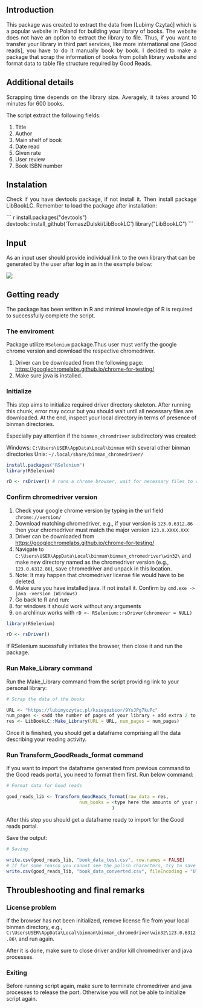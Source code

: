 ## Introduction

<p align="justify">
This package was created to extract the data from [Lubimy
Czytać]<https://lubimyczytac.pl/> which is a popular website in Poland
for building your library of books. The website does not have an option
to extract the library to file. Thus, if you want to transfer your
library in third part services, like more international one [Good
reads]<https://www.goodreads.com/>, you have to do it manually book by
book. I decided to make a package that scrap the information of books
from polish library website and format data to table file structure
required by Good Reads.
</p>

## Additional details

<p align="justify">
Scrapping time depends on the library size. Averagely, it takes around
10 minutes for 600 books.
</p>

The script extract the following fields:

1.  Title
2.  Author
3.  Main shelf of book
4.  Date read
5.  Given rate
6.  User review
7.  Book ISBN number

## Instalation

<p align="justify">
Check if you have devtools package, if not install it. Then install package LibBookLC.
Remember to load the package after installation: 
</p>
``` r
install.packages("devtools")
devtools::install_github('TomaszDulski/LibBookLC')
library("LibBookLC")
```

## Input

<p align="justify">

As an input user should provide individual link to the own library that
can be generated by the user after log in as in the example below:

![](put%20link)

</p>

## Getting ready

<p align="justify">

The package has been written in R and minimal knowledge of R is required
to successfully complete the script.

</p>

### The enviroment

<p align="justify">

Package utilize `RSelenium` package.Thus user must verify the google
chrome version and download the respective chromedriver.

1.  Driver can be downloaded from the following page:
    <https://googlechromelabs.github.io/chrome-for-testing/>
2.  Make sure java is installed.

</p>

### Initialize

<p align="justify">

This step aims to initialize required driver directory skeleton. After
running this chunk, error may occur but you should wait until all
necessary files are downloaded. At the end, inspect your local directory
in terms of presence of binman directories.

Especially pay attention if the `binman_chromdriver` subdirectory was
created:

Windows: `C:\Users\USER\AppData\Local\binman` with several other binman
directories 
Unix: `~/.local/share/binman_chromedriver/`

</p>

``` r
install.packages("RSelenium")
library(RSelenium)

rD <- rsDriver() # runs a chrome browser, wait for necessary files to download
```

### Confirm chromedriver version

<p align="justify">

1.  Check your google chrome version by typing in the url field
    `chrome://version/`
2.  Download matching chromedriver, e.g., if your version is
    `123.0.6312.86` then your chromedriver must match the major version
    `123.X.XXXX.XXX`
3.  Driver can be downloaded from
    <https://googlechromelabs.github.io/chrome-for-testing/>
4.  Navigate to
    `C:\Users\USER\AppData\Local\binman\binman_chromedriver\win32\` and
    make new directory named as the chromedriver version (e.g.,
    `123.0.6312.86`), save chromedriver and unpack in this location.
5.  Note: It may happen that chromedriver license file would have to be
    deleted.
6.  Make sure you have installed java. If not install it. Confirm by
    `cmd.exe -> java -version (Windows)`
7.  Go back to R and run:
8.  for windows it should work without any arguments
9.  on archlinux works with
    `rD <- RSelenium::rsDriver(chromever = NULL)`

</p>

``` r
library(RSelenium)

rD <- rsDriver()
```

<p align="justify">

If RSelenium sucessfully initiates the browser, then close it and run
the package.

</p>

### Run Make_Library command

<p align="justify">

Run the Make_Library command from the script providing link to your
personal library:

</p>

``` r
# Scrap the data of the books

URL <- "https://lubimyczytac.pl/ksiegozbior/9YsJPg7kuPc"
num_pages <- <add the number of pages of your library + add extra 2 to number of pages> 
res <- LibBookLC::Make_Library(URL = URL, num_pages = num_pages)
```

<p align="justify">

Once it is finished, you should get a dataframe comprising all the data
describing your reading activity.

</p>

### Run Transform_GoodReads_format command

<p align="justify">

If you want to import the dataframe generated from previous command to
the Good reads portal, you need to format them first. Run below command:

</p>

``` r
# Format data for Good reads

good_reads_lib <- Transform_GoodReads_format(raw_data = res,
                           num_books = <type here the amounts of your all book in the library>
                                       )
```

<p align="justify">

After this step you should get a dataframe ready to import for the Good
reads portal.

</p>
<p align="justify">

Save the output:

</p>

``` r
# Saving

write.csv(good_reads_lib, "book_data_test.csv", row.names = FALSE)
# If for some reason you cannot see the polish characters, try to save data frame with converting filecoding to UTF-8
write.csv(good_reads_lib, "book_data_converted.csv", fileEncoding = "UTF-8", row.names = FALSE)
```

## Throubleshooting and final remarks

### License problem

<p align="justify">

If the browser has not been initialized, remove license file from your
local binman directory, e.g.,
`C:\UsersUSER\AppData\Local\binman\binman_chromedriver\win32\123.0.6312.86\`
and run again.

After it is done, make sure to close driver and/or kill chromedriver and
java processes.

</p>

### Exiting

<p align="justify">

Before running script again, make sure to terminate chromedriver and
java processes to release the port. Otherwise you will not be able to
initialize script again.

</p>
